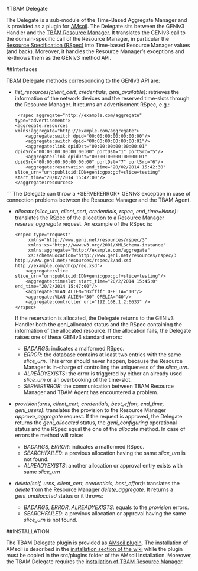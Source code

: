 #TBAM Delegate

The Delegate is a sub-module of the Time-Based Aggregate Manager and is provided as a plugin for [AMsoil](https://github.com/motine/AMsoil). 
The Delegate sits between the GENIv3 Handler and the [TBAM Resource Manager](https://github.com/fp7-alien/OCF-TBAM/tree/master/TBAM-RM#tbam-resource-manager). It translates the GENIv3 call to the domain-specific call of the Resource Manager, in particular the [Resource Specification (RSpec)](http://groups.geni.net/geni/wiki/GeniRspec) into Time-based Resource Manager values (and back). Moreover, it handles the Resource Manager’s exceptions and re-throws them as the GENIv3 method API.

##Interfaces

TBAM Delegate methods corresponding to the GENIv3 API are:

- *list_resources(client_cert, credentials, geni_available)*: retrieves the information of the network devices and the reserved time-slots through the Resource Manager. It returns an advertisement RSpec, e.g.:

	```
 	 <rspec aggregate="http://example.com/aggregate" type="advertisement">  
    <aggregate:resources xmlns:aggregate="http://example.com/aggregate">    
        <aggregate:switch dpid="00:00:00:00:00:00:00"/>    
        <aggregate:switch dpid="00:00:00:00:00:00:01"/>    
        <aggregate:link dpidDst="00:00:00:00:00:00:01" dpidSrc="00:00:00:00:00:00:00" portDst="1" portSrc="5"/> 
        <aggregate:link dpidDst="00:00:00:00:00:00:01" dpidSrc="00:00:00:00:00:00:00" portDst="7" portSrc="6"/>  
        <aggregate:reservation end_time="20/02/2014 15:42:30" slice_urn="urn:publicid:IDN+geni:gpo:gcf+slice+testing" start_time="20/02/2014 15:42:00"/>    
    </aggregate:resources>  
</rspec>
	``` 
	The Delegate can throw a *SERVERERROR* GENIv3 exception in case of connection problems between the Resource Manager and the TBAM Agent.
		
- *allocate(slice_urn, client_cert, credentials, rspec, end_time=None)*: translates the RSpec of the allocation to a Resource Manager *reserve_aggregate* request. An example of the RSpec is:

	```
	<rspec type="request"
         xmlns="http://www.geni.net/resources/rspec/3"
         xmlns:xs="http://www.w3.org/2001/XMLSchema-instance"
         xmlns:aggregate="http://example.com/aggregate"
         xs:schemaLocation="http://www.geni.net/resources/rspec/3 http://www.geni.net/resources/rspec/3/ad.xsd http://example.com/dhcp/req.xsd">
        <aggregate:slice  slice_urn="urn:publicid:IDN+geni:gpo:gcf+slice+testing"/>
        <aggregate:timeslot start_time="20/2/2014 15:45:0" end_time="20/2/2014 15:47:00"/>   
        <aggregate:VLAN ALIEN="0xffff" OFELIA="10"/>    
        <aggregate:VLAN ALIEN="30" OFELIA="40"/>
        <aggregate:controller url="192.168.1.2:6633" />     
  	</rspec>
	```

	If the reservation is allocated, the Delegate returns to the GENIv3 Handler both the geni_allocated status and the RSpec containing the information of the allocated resource. If the allocation fails, the Delegate raises one of these GENIv3 standard errors:
	
	- *BADARGS*: indicates a malformed RSpec.
	- *ERROR*: the database contains at least two entries with the same *slice_urn*. This error should never happen, because the Resource Manager is in-charge of controlling the uniqueness of the *slice_urn*.
	- *ALREADYEXISTS*: the error is triggered by either an already used *slice_urn* or an overbooking of the time-slot.
	- *SERVERERROR*: the communication between TBAM Resource Manager and TBAM Agent has encountered a problem.

- *provision(urns, client_cert, credentials, best_effort, end_time, geni_users)*: translates the provision to the Resource Manager *approve_aggregate* request. If the request is approved, the Delegate returns the *geni_allocated* status, the *geni_configuring* operational status and the RSpec equal the one of the *allocate* method. In case of errors the method will raise:
	- *BADARGS, ERROR*: indicates a malformed RSpec.
	- *SEARCHFAILED*: a previous allocation having the same *slice_urn* is not found.  
	- *ALREADYEXISTS*: another allocation or approval entry exists with same *slice_urn*
	
- *delete(self, urns, client_cert, credentials, best_effort)*: translates the *delete* from the Resource Manager *delete_aggregate*. It returns a *geni_unallocated* status or it throws:
	- *BADARGS, ERROR*, *ALREADYEXISTS*: equals to the *provision* errors.
	- *SEARCHFAILED*: a previous allocation or approval having the same *slice_urn* is not found.




##INSTALLATION

The TBAM Delegate plugin is provided as [AMsoil plugin](https://github.com/motine/AMsoil/wiki/Plugin). The installation of AMsoil is described in the [installation section of the wiki](https://github.com/motine/AMsoil/wiki/Installation) while the plugin must be copied in the src/plugins folder of the AMsoil installation. Moreover, the TBAM Delegate requires the [installation of TBAM Resource Manager](https://github.com/fp7-alien/OCF-TBAM/tree/master/TBAM-RM#installation).
